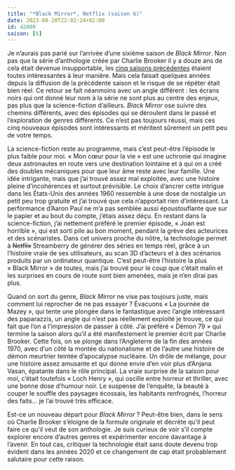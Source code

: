 ```yaml
---
title: "*Black Mirror*, Netflix (saison 6)"
date: 2023-08-20T22:02:24+02:00
id: 42009 
saison: [6]
---
```


Je n’aurais pas parié sur l’arrivée d’une sixième saison de *Black Mirror*. Non pas que la série d’anthologie créée par Charlie Brooker il y a douze ans de cela était devenue insupportable, les [cinq saisons précédentes](https://voiretmanger.fr/black-mirror-brooker-channel-4/) étaient toutes intéressantes à leur manière. Mais cela faisait quelques années depuis la diffusion de la précédente saison et le risque de se répéter était bien réel. Ce retour se fait néanmoins avec un angle différent : les écrans noirs qui ont donné leur nom à la série ne sont plus au centre des enjeux, pas plus que la science-fiction d’ailleurs. *Black Mirror* ose suivre des chemins différents, avec des épisodes qui se déroulent dans le passé et l’exploration de genres différents. Ce n’est pas toujours réussi, mais ces cinq nouveaux épisodes sont intéressants et méritent sûrement un petit peu de votre temps.

La science-fiction reste au programme, mais c’est peut-être l’épisode le plus faible pour moi. « Mon cœur pour la vie » est une uchronie qui imagine deux astronautes en route vers une destination lointaine et à qui on a créé des doubles mécaniques pour que leur âme reste avec leur famille. Une idée intrigante, mais que j’ai trouvé assez mal exploitée, avec une histoire pleine d’incohérences et surtout prévisible. Le choix d’ancrer cette intrigue dans les États-Unis des années 1960 ressemble à une dose de nostalgie un petit peu trop gratuite et j’ai trouvé que cela n’apportait rien d’intéressant. La performance d’Aaron Paul ne m’a pas semblée aussi époustouflante que sur le papier et au bout du compte, j’étais assez déçu. En restant dans la science-fiction, j’ai nettement préféré le premier épisode, « Joan est horrible », qui est sorti pile au bon moment, pendant la grève des acteurices et des scénaristes. Dans cet univers proche du nôtre, la technologie permet à ~~Netflix~~ Streamberry de générer des séries en temps réel, grâce à un l’histoire vraie de ses utilisateurs, au scan 3D d’acteurs et à des scénarios produits par un ordinateur quantique. C’est peut-être l’histoire la plus « Black Mirror » de toutes, mais j’ai trouvé pour le coup que c’était malin et les surprises en cours de route sont bien amenées, mais je n’en dirai pas plus. 

Quand on sort du genre, *Black Mirror* ne vise pas toujours juste, mais comment lui reprocher de ne pas essayer ? Évacuons « La journée de Mazey », qui tente une plongée dans le fantastique avec l’angle intéressant des paparazzis, un angle qui n’est pas réellement exploité je trouve, ce qui fait que l’on a l’impression de passer à côté. J’ai préféré « Démon 79 » qui termine la saison alors qu’il a été manifestement le premier écrit par Charlie Brooker. Cette fois, on se plonge dans l’Angleterre de la fin des années 1970, avec d’un côté la montée du nationalisme et de l’autre une histoire de démon meurtrier teintée d’apocalypse nucléaire. Un drôle de mélange, pour une histoire assez amusante et qui donne envie d’en voir plus d’Anjana Vasan, épatante dans le rôle principal. La vraie surprise de la saison pour moi, c’était toutefois « Loch Henry », qui oscille entre horreur et thriller, avec une bonne dose d’humour noir. Le suspense de l’enquête, la beauté à couper le souffle des paysages écossais, les habitants renfrognés, l’horreur des faits… je l’ai trouvé très efficace. 

Est-ce un nouveau départ pour *Black Mirror* ? Peut-être bien, dans le sens où Charlie Brooker s’éloigne de la formule originale et décrète qu’il peut faire ce qu’il veut de son anthologie. Je suis curieux de voir s’il compte explorer encore d’autres genres et expérimenter encore davantage à l’avenir. En tout cas, critiquer la technologie était sans doute devenu trop évident dans les années 2020 et ce changement de cap était probablement salutaire pour cette raison. 
